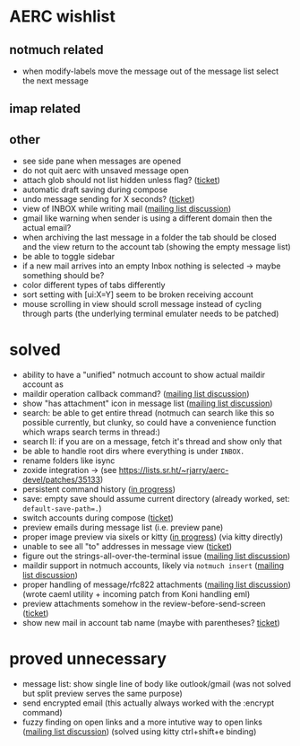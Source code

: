 # AERC wishlist

## notmuch related
- when modify-labels move the message out of the message list select the next message

## imap related

## other
- see side pane when messages are opened
- do not quit aerc with unsaved message open
- attach glob should not list hidden unless flag? ([ticket](https://todo.sr.ht/~rjarry/aerc/83))
- automatic draft saving during compose
- undo message sending for X seconds? ([ticket](https://todo.sr.ht/~rjarry/aerc/84))
- view of INBOX while writing mail ([mailing list discussion](https://lists.sr.ht/~rjarry/aerc-discuss/%3CCMWBLIUO8AIN.2AKI83RNTGNH7%40mashenka%3E#%3CCMWGBF579PWF.28Z2HZIRKXINL@TimBook-Arch%3E))
- gmail like warning when sender is using a different domain then the actual email?
- when archiving the last message in a folder the tab should be closed and the view return to the account tab (showing the empty message list)
- be able to toggle sidebar
- if a new mail arrives into an empty Inbox nothing is selected -> maybe something should be?
- color different types of tabs differently
- sort setting with [ui:X=Y] seem to be broken
  receiving account
- mouse scrolling in view should scroll message instead of cycling through parts (the underlying terminal emulater needs to be patched)

# solved

- ability to have a "unified" notmuch account to show actual maildir account as
- maildir operation callback command? ([mailing list discussion](https://lists.sr.ht/~rjarry/aerc-discuss/%3CCMWBLIUO8AIN.2AKI83RNTGNH7%40mashenka%3E))
- show "has attachment" icon in message list ([mailing list discussion](https://lists.sr.ht/~rjarry/aerc-discuss/%3CCN6LJSLI2Y7J.H66FQ3S3T44C%40rob-itx-mini%3E#%3CCN6MOF6FJLVY.1VO7VC9MZVB8C@hades.moritz.sh%3E))
- search: be able to get entire thread (notmuch can search like this so possible currently, but clunky, so could have a convenience function which wraps search terms in thread:)
- search II: if you are on a message, fetch it's thread and show only that
- be able to handle root dirs where everything is under `INBOX.`
- rename folders like isync
- zoxide integration -> (see https://lists.sr.ht/~rjarry/aerc-devel/patches/35133)
- persistent command history ([in progress](https://lists.sr.ht/~rjarry/aerc-devel/patches/35310))
- save: empty save should assume current directory (already worked, set:  `default-save-path=.`)
- switch accounts during compose ([ticket](https://todo.sr.ht/~rjarry/aerc/72))
- preview emails during message list (i.e. preview pane)
- proper image preview via sixels or kitty ([in progress](https://lists.sr.ht/~rjarry/aerc-devel/patches/35291)) (via kitty directly)
- unable to see all "to" addresses in message view ([ticket](https://todo.sr.ht/~rjarry/aerc/85))
- figure out the strings-all-over-the-terminal issue ([mailing list discussion](https://lists.sr.ht/~rjarry/aerc-discuss/%3CCMCE8KH71EYW.389PSC31IBYBG%40mashenka%3E))
- maildir support in notmuch accounts, likely via `notmuch insert` ([mailing list discussion](https://lists.sr.ht/~rjarry/aerc-discuss/%3CCME4HD5R5320.1OX7WHTBT4XPO%40mashenka%3E))
- proper handling of message/rfc822 attachments ([mailing list discussion](https://lists.sr.ht/~rjarry/aerc-discuss/%3CCMFX6Y1EK9IN.3EDGQCN38PELF%40mashenka%3E)) (wrote caeml utility + incoming patch from Koni handling eml)
- preview attachments somehow in the review-before-send-screen ([ticket](https://todo.sr.ht/~rjarry/aerc/86))
- show new mail in account tab name (maybe with parentheses? [ticket](https://todo.sr.ht/~rjarry/aerc/82))

# proved unnecessary

- message list: show single line of body like outlook/gmail (was not solved but split preview serves the same purpose)
- send encrypted email (this actually always worked with the :encrypt command)
- fuzzy finding on open links and a more intutive way to open links ([mailing list discussion](https://lists.sr.ht/~rjarry/aerc-discuss/%3CCMQHJJ60VUJX.1755Z40799MCZ%40mashenka%3E)) (solved using kitty ctrl+shift+e binding)
